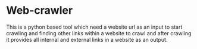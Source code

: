 # Web-crawler
This is a python based tool which need a website url as an input to start crawling and finding other links within a website to crawl and after crawling it provides all internal and external links in a website as an output.
